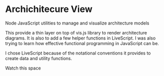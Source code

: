 # Archichitecure View
Node JavaScript utilities to manage and visualize architecture models

This provide a thin layer on top of vis.js library to render architecture diagrams. It is also to add a few helper functions in LiveScript. I was also trying to learn how effective functional programming in JavaScript can be.

I chose LiveScript because of the notational conventions it provides to create data and utility functions.

Watch this space
